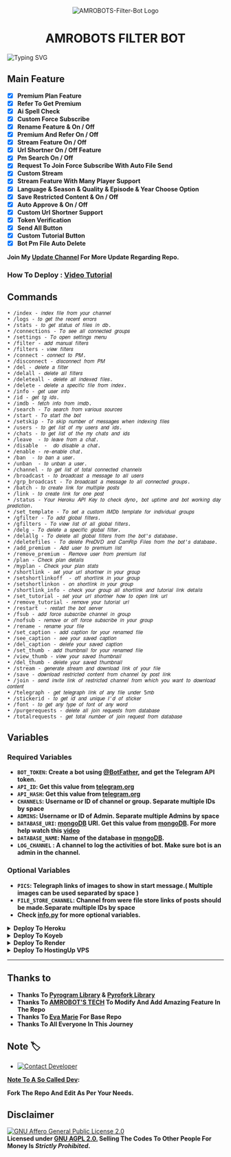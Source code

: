 <p align="center">
  <img src="https://telegra.ph/file/fca1996697ea6657b68ea.png" alt="AMROBOTS-Filter-Bot Logo">
</p>
<h1 align="center">
  AMROBOTS FILTER BOT
</h1>

![Typing SVG](https://readme-typing-svg.herokuapp.com/?lines=Welcome+To+AMROBOTS+Filter+Bot!)
</p>

## Main Feature 
<b>
  
- [x] Premium Plan Feature 
- [x] Refer To Get Premium
- [x] Ai Spell Check 
- [x] Custom Force Subscribe
- [x] Rename Feature & On / Off
- [x] Premium And Refer On / Off 
- [x] Stream Feature On / Off 
- [x] Url Shortner On / Off Feature 
- [x] Pm Search On / Off
- [x] Request To Join Force Subscribe With Auto File Send 
- [x] Custom Stream
- [x] Stream Feature With Many Player Support 
- [x] Language & Season & Quality & Episode & Year Choose Option
- [x] Save Restricted Content & On / Off
- [x] Auto Approve & On / Off
- [x] Custom Url Shortner Support
- [x] Token Verification 
- [x] Send All Button 
- [x] Custom Tutorial Button
- [x] Bot Pm File Auto Delete 

Join My <a href='https://telegram.dog/AmRobots_Bots'>Update Channel</a> For More Update Regarding Repo.</b>

### How To Deploy : [Video Tutorial](https://youtu.be/k_MzLzeDE68)

## Commands
```
• /index - 𝑖𝑛𝑑𝑒𝑥 𝑓𝑖𝑙𝑒 𝑓𝑟𝑜𝑚 𝑦𝑜𝑢𝑟 𝑐ℎ𝑎𝑛𝑛𝑒𝑙
• /logs - 𝑡𝑜 𝑔𝑒𝑡 𝑡ℎ𝑒 𝑟𝑒𝑐𝑒𝑛𝑡 𝑒𝑟𝑟𝑜𝑟𝑠
• /stats - 𝑡𝑜 𝑔𝑒𝑡 𝑠𝑡𝑎𝑡𝑢𝑠 𝑜𝑓 𝑓𝑖𝑙𝑒𝑠 𝑖𝑛 𝑑𝑏.
• /connections - 𝑇𝑜 𝑠𝑒𝑒 𝑎𝑙𝑙 𝑐𝑜𝑛𝑛𝑒𝑐𝑡𝑒𝑑 𝑔𝑟𝑜𝑢𝑝𝑠
• /settings - 𝑇𝑜 𝑜𝑝𝑒𝑛 𝑠𝑒𝑡𝑡𝑖𝑛𝑔𝑠 𝑚𝑒𝑛𝑢
• /filter - 𝑎𝑑𝑑 𝑚𝑎𝑛𝑢𝑎𝑙 𝑓𝑖𝑙𝑡𝑒𝑟𝑠
• /filters - 𝑣𝑖𝑒𝑤 𝑓𝑖𝑙𝑡𝑒𝑟𝑠
• /connect - 𝑐𝑜𝑛𝑛𝑒𝑐𝑡 𝑡𝑜 𝑃𝑀.
• /disconnect - 𝑑𝑖𝑠𝑐𝑜𝑛𝑛𝑒𝑐𝑡 𝑓𝑟𝑜𝑚 𝑃𝑀
• /del - 𝑑𝑒𝑙𝑒𝑡𝑒 𝑎 𝑓𝑖𝑙𝑡𝑒𝑟
• /delall - 𝑑𝑒𝑙𝑒𝑡𝑒 𝑎𝑙𝑙 𝑓𝑖𝑙𝑡𝑒𝑟𝑠
• /deleteall - 𝑑𝑒𝑙𝑒𝑡𝑒 𝑎𝑙𝑙 𝑖𝑛𝑑𝑒𝑥𝑒𝑑 𝑓𝑖𝑙𝑒𝑠.
• /delete - 𝑑𝑒𝑙𝑒𝑡𝑒 𝑎 𝑠𝑝𝑒𝑐𝑖𝑓𝑖𝑐 𝑓𝑖𝑙𝑒 𝑓𝑟𝑜𝑚 𝑖𝑛𝑑𝑒𝑥.
• /info - 𝑔𝑒𝑡 𝑢𝑠𝑒𝑟 𝑖𝑛𝑓𝑜
• /id - 𝑔𝑒𝑡 𝑡𝑔 𝑖𝑑𝑠.
• /imdb - 𝑓𝑒𝑡𝑐ℎ 𝑖𝑛𝑓𝑜 𝑓𝑟𝑜𝑚 𝑖𝑚𝑑𝑏.
• /search - 𝑇𝑜 𝑠𝑒𝑎𝑟𝑐ℎ 𝑓𝑟𝑜𝑚 𝑣𝑎𝑟𝑖𝑜𝑢𝑠 𝑠𝑜𝑢𝑟𝑐𝑒𝑠
• /start - 𝑇𝑜 𝑠𝑡𝑎𝑟𝑡 𝑡ℎ𝑒 𝑏𝑜𝑡
• /setskip - 𝑇𝑜 𝑠𝑘𝑖𝑝 𝑛𝑢𝑚𝑏𝑒𝑟 𝑜𝑓 𝑚𝑒𝑠𝑠𝑎𝑔𝑒𝑠 𝑤ℎ𝑒𝑛 𝑖𝑛𝑑𝑒𝑥𝑖𝑛𝑔 𝑓𝑖𝑙𝑒𝑠
• /users - 𝑡𝑜 𝑔𝑒𝑡 𝑙𝑖𝑠𝑡 𝑜𝑓 𝑚𝑦 𝑢𝑠𝑒𝑟𝑠 𝑎𝑛𝑑 𝑖𝑑𝑠.
• /chats - 𝑡𝑜 𝑔𝑒𝑡 𝑙𝑖𝑠𝑡 𝑜𝑓 𝑡ℎ𝑒 𝑚𝑦 𝑐ℎ𝑎𝑡𝑠 𝑎𝑛𝑑 𝑖𝑑𝑠 
• /leave  - 𝑡𝑜 𝑙𝑒𝑎𝑣𝑒 𝑓𝑟𝑜𝑚 𝑎 𝑐ℎ𝑎𝑡.
• /disable  -  𝑑𝑜 𝑑𝑖𝑠𝑎𝑏𝑙𝑒 𝑎 𝑐ℎ𝑎𝑡.
• /enable - 𝑟𝑒-𝑒𝑛𝑎𝑏𝑙𝑒 𝑐ℎ𝑎𝑡.
• /ban  - 𝑡𝑜 𝑏𝑎𝑛 𝑎 𝑢𝑠𝑒𝑟.
• /unban  - 𝑡𝑜 𝑢𝑛𝑏𝑎𝑛 𝑎 𝑢𝑠𝑒𝑟.
• /channel - 𝑡𝑜 𝑔𝑒𝑡 𝑙𝑖𝑠𝑡 𝑜𝑓 𝑡𝑜𝑡𝑎𝑙 𝑐𝑜𝑛𝑛𝑒𝑐𝑡𝑒𝑑 𝑐ℎ𝑎𝑛𝑛𝑒𝑙𝑠
• /broadcast - 𝑡𝑜 𝑏𝑟𝑜𝑎𝑑𝑐𝑎𝑠𝑡 𝑎 𝑚𝑒𝑠𝑠𝑎𝑔𝑒 𝑡𝑜 𝑎𝑙𝑙 𝑢𝑠𝑒𝑟𝑠
• /grp_broadcast - 𝑇𝑜 𝑏𝑟𝑜𝑎𝑑𝑐𝑎𝑠𝑡 𝑎 𝑚𝑒𝑠𝑠𝑎𝑔𝑒 𝑡𝑜 𝑎𝑙𝑙 𝑐𝑜𝑛𝑛𝑒𝑐𝑡𝑒𝑑 𝑔𝑟𝑜𝑢𝑝𝑠.
• /batch - 𝑡𝑜 𝑐𝑟𝑒𝑎𝑡𝑒 𝑙𝑖𝑛𝑘 𝑓𝑜𝑟 𝑚𝑢𝑙𝑡𝑖𝑝𝑙𝑒 𝑝𝑜𝑠𝑡𝑠
• /link - 𝑡𝑜 𝑐𝑟𝑒𝑎𝑡𝑒 𝑙𝑖𝑛𝑘 𝑓𝑜𝑟 𝑜𝑛𝑒 𝑝𝑜𝑠𝑡
• /status - 𝑌𝑜𝑢𝑟 𝐻𝑒𝑟𝑜𝑘𝑢 𝐴𝑃𝐼 𝐾𝑒𝑦 𝑡𝑜 𝑐ℎ𝑒𝑐𝑘 𝑑𝑦𝑛𝑜, 𝑏𝑜𝑡 𝑢𝑝𝑡𝑖𝑚𝑒 𝑎𝑛𝑑 𝑏𝑜𝑡 𝑤𝑜𝑟𝑘𝑖𝑛𝑔 𝑑𝑎𝑦 𝑝𝑟𝑒𝑑𝑖𝑐𝑡𝑖𝑜𝑛.
• /set_template - 𝑇𝑜 𝑠𝑒𝑡 𝑎 𝑐𝑢𝑠𝑡𝑜𝑚 𝐼𝑀𝐷𝑏 𝑡𝑒𝑚𝑝𝑙𝑎𝑡𝑒 𝑓𝑜𝑟 𝑖𝑛𝑑𝑖𝑣𝑖𝑑𝑢𝑎𝑙 𝑔𝑟𝑜𝑢𝑝𝑠
• /gfilter - 𝑇𝑜 𝑎𝑑𝑑 𝑔𝑙𝑜𝑏𝑎𝑙 𝑓𝑖𝑙𝑡𝑒𝑟𝑠.
• /gfilters - 𝑇𝑜 𝑣𝑖𝑒𝑤 𝑙𝑖𝑠𝑡 𝑜𝑓 𝑎𝑙𝑙 𝑔𝑙𝑜𝑏𝑎𝑙 𝑓𝑖𝑙𝑡𝑒𝑟𝑠.
• /delg - 𝑇𝑜 𝑑𝑒𝑙𝑒𝑡𝑒 𝑎 𝑠𝑝𝑒𝑐𝑖𝑓𝑖𝑐 𝑔𝑙𝑜𝑏𝑎𝑙 𝑓𝑖𝑙𝑡𝑒𝑟.
• /delallg - 𝑇𝑜 𝑑𝑒𝑙𝑒𝑡𝑒 𝑎𝑙𝑙 𝑔𝑙𝑜𝑏𝑎𝑙 𝑓𝑖𝑙𝑡𝑒𝑟𝑠 𝑓𝑟𝑜𝑚 𝑡ℎ𝑒 𝑏𝑜𝑡'𝑠 𝑑𝑎𝑡𝑎𝑏𝑎𝑠𝑒.
• /deletefiles - 𝑇𝑜 𝑑𝑒𝑙𝑒𝑡𝑒 𝑃𝑟𝑒𝐷𝑉𝐷 𝑎𝑛𝑑 𝐶𝑎𝑚𝑅𝑖𝑝 𝐹𝑖𝑙𝑒𝑠 𝑓𝑟𝑜𝑚 𝑡ℎ𝑒 𝑏𝑜𝑡'𝑠 𝑑𝑎𝑡𝑎𝑏𝑎𝑠𝑒.
• /add_premium - 𝐴𝑑𝑑 𝑢𝑠𝑒𝑟 𝑡𝑜 𝑝𝑟𝑒𝑚𝑖𝑢𝑚 𝑙𝑖𝑠𝑡
• /remove_premium - 𝑅𝑒𝑚𝑜𝑣𝑒 𝑢𝑠𝑒𝑟 𝑓𝑟𝑜𝑚 𝑝𝑟𝑒𝑚𝑖𝑢𝑚 𝑙𝑖𝑠𝑡
• /plan - 𝐶ℎ𝑒𝑐𝑘 𝑝𝑙𝑎𝑛 𝑑𝑒𝑡𝑎𝑖𝑙𝑠
• /myplan - 𝐶ℎ𝑒𝑐𝑘 𝑦𝑜𝑢𝑟 𝑝𝑙𝑎𝑛 𝑠𝑡𝑎𝑡𝑠
• /shortlink - 𝑠𝑒𝑡 𝑦𝑜𝑢𝑟 𝑢𝑟𝑙 𝑠ℎ𝑜𝑟𝑡𝑛𝑒𝑟 𝑖𝑛 𝑦𝑜𝑢𝑟 𝑔𝑟𝑜𝑢𝑝
• /setshortlinkoff  - 𝑜𝑓𝑓 𝑠ℎ𝑜𝑟𝑡𝑙𝑖𝑛𝑘 𝑖𝑛 𝑦𝑜𝑢𝑟 𝑔𝑟𝑜𝑢𝑝
• /setshortlinkon - 𝑜𝑛 𝑠ℎ𝑜𝑟𝑡𝑙𝑖𝑛𝑘 𝑖𝑛 𝑦𝑜𝑢𝑟 𝑔𝑟𝑜𝑢𝑝
• /shortlink_info - 𝑐ℎ𝑒𝑐𝑘 𝑦𝑜𝑢𝑟 𝑔𝑟𝑜𝑢𝑝 𝑎𝑙𝑙 𝑠ℎ𝑜𝑟𝑡𝑙𝑖𝑛𝑘 𝑎𝑛𝑑 𝑡𝑢𝑡𝑜𝑟𝑖𝑎𝑙 𝑙𝑖𝑛𝑘 𝑑𝑒𝑡𝑎𝑖𝑙𝑠
• /set_tutorial - 𝑠𝑒𝑡 𝑦𝑜𝑢𝑟 𝑢𝑟𝑙 𝑠ℎ𝑜𝑟𝑡𝑛𝑒𝑟 ℎ𝑜𝑤 𝑡𝑜 𝑜𝑝𝑒𝑛 𝑙𝑖𝑛𝑘 𝑢𝑟𝑙
• /remove_tutorial - 𝑟𝑒𝑚𝑜𝑣𝑒 𝑦𝑜𝑢𝑟 𝑡𝑢𝑡𝑜𝑟𝑖𝑎𝑙 𝑢𝑟𝑙
• /restart  - 𝑟𝑒𝑠𝑡𝑎𝑟𝑡 𝑡ℎ𝑒 𝑏𝑜𝑡 𝑠𝑒𝑟𝑣𝑒𝑟
• /fsub - 𝑎𝑑𝑑 𝑓𝑜𝑟𝑐𝑒 𝑠𝑢𝑏𝑠𝑐𝑟𝑖𝑏𝑒 𝑐ℎ𝑎𝑛𝑛𝑒𝑙 𝑖𝑛 𝑔𝑟𝑜𝑢𝑝
• /nofsub - 𝑟𝑒𝑚𝑜𝑣𝑒 𝑜𝑟 𝑜𝑓𝑓 𝑓𝑜𝑟𝑐𝑒 𝑠𝑢𝑏𝑠𝑐𝑟𝑖𝑏𝑒 𝑖𝑛 𝑦𝑜𝑢𝑟 𝑔𝑟𝑜𝑢𝑝
• /rename - 𝑟𝑒𝑛𝑎𝑚𝑒 𝑦𝑜𝑢𝑟 𝑓𝑖𝑙𝑒
• /set_caption - 𝑎𝑑𝑑 𝑐𝑎𝑝𝑡𝑖𝑜𝑛 𝑓𝑜𝑟 𝑦𝑜𝑢𝑟 𝑟𝑒𝑛𝑎𝑚𝑒𝑑 𝑓𝑖𝑙𝑒
• /see_caption - 𝑠𝑒𝑒 𝑦𝑜𝑢𝑟 𝑠𝑎𝑣𝑒𝑑 𝑐𝑎𝑝𝑡𝑖𝑜𝑛
• /del_caption - 𝑑𝑒𝑙𝑒𝑡𝑒 𝑦𝑜𝑢𝑟 𝑠𝑎𝑣𝑒𝑑 𝑐𝑎𝑝𝑡𝑖𝑜𝑛
• /set_thumb - 𝑎𝑑𝑑 𝑡ℎ𝑢𝑚𝑏𝑛𝑎𝑖𝑙 𝑓𝑜𝑟 𝑦𝑜𝑢𝑟 𝑟𝑒𝑛𝑎𝑚𝑒𝑑 𝑓𝑖𝑙𝑒
• /view_thumb - 𝑣𝑖𝑒𝑤 𝑦𝑜𝑢𝑟 𝑠𝑎𝑣𝑒𝑑 𝑡ℎ𝑢𝑚𝑏𝑛𝑎𝑖𝑙
• /del_thumb - 𝑑𝑒𝑙𝑒𝑡𝑒 𝑦𝑜𝑢𝑟 𝑠𝑎𝑣𝑒𝑑 𝑡ℎ𝑢𝑚𝑏𝑛𝑎𝑖𝑙
• /stream - 𝑔𝑒𝑛𝑒𝑟𝑎𝑡𝑒 𝑠𝑡𝑟𝑒𝑎𝑚 𝑎𝑛𝑑 𝑑𝑜𝑤𝑛𝑙𝑜𝑎𝑑 𝑙𝑖𝑛𝑘 𝑜𝑓 𝑦𝑜𝑢𝑟 𝑓𝑖𝑙𝑒
• /save - 𝑑𝑜𝑤𝑛𝑙𝑜𝑎𝑑 𝑟𝑒𝑠𝑡𝑟𝑖𝑐𝑡𝑒𝑑 𝑐𝑜𝑛𝑡𝑒𝑛𝑡 𝑓𝑟𝑜𝑚 𝑐ℎ𝑎𝑛𝑛𝑒𝑙 𝑏𝑦 𝑝𝑜𝑠𝑡 𝑙𝑖𝑛𝑘
• /join - 𝑠𝑒𝑛𝑑 𝑖𝑛𝑣𝑖𝑡𝑒 𝑙𝑖𝑛𝑘 𝑜𝑓 𝑟𝑒𝑠𝑡𝑟𝑖𝑐𝑡𝑒𝑑 𝑐ℎ𝑎𝑛𝑛𝑒𝑙 𝑓𝑟𝑜𝑚 𝑤ℎ𝑖𝑐ℎ 𝑦𝑜𝑢 𝑤𝑎𝑛𝑡 𝑡𝑜 𝑑𝑜𝑤𝑛𝑙𝑜𝑎𝑑 𝑐𝑜𝑛𝑡𝑒𝑛𝑡
• /telegraph - 𝑔𝑒𝑡 𝑡𝑒𝑙𝑒𝑔𝑟𝑎𝑝ℎ 𝑙𝑖𝑛𝑘 𝑜𝑓 𝑎𝑛𝑦 𝑓𝑖𝑙𝑒 𝑢𝑛𝑑𝑒𝑟 5𝑚𝑏
• /stickerid - 𝑡𝑜 𝑔𝑒𝑡 𝑖𝑑 𝑎𝑛𝑑 𝑢𝑛𝑖𝑞𝑢𝑒 𝐼'𝑑 𝑜𝑓 𝑠𝑡𝑖𝑐𝑘𝑒𝑟
• /font - 𝑡𝑜 𝑔𝑒𝑡 𝑎𝑛𝑦 𝑡𝑦𝑝𝑒 𝑜𝑓 𝑓𝑜𝑛𝑡 𝑜𝑓 𝑎𝑛𝑦 𝑤𝑜𝑟𝑑
• /purgerequests - 𝑑𝑒𝑙𝑒𝑡𝑒 𝑎𝑙𝑙 𝑗𝑜𝑖𝑛 𝑟𝑒𝑞𝑢𝑒𝑠𝑡𝑠 𝑓𝑟𝑜𝑚 𝑑𝑎𝑡𝑎𝑏𝑎𝑠𝑒
• /totalrequests - 𝑔𝑒𝑡 𝑡𝑜𝑡𝑎𝑙 𝑛𝑢𝑚𝑏𝑒𝑟 𝑜𝑓 𝑗𝑜𝑖𝑛 𝑟𝑒𝑞𝑢𝑒𝑠𝑡 𝑓𝑟𝑜𝑚 𝑑𝑎𝑡𝑎𝑏𝑎𝑠𝑒
```

## Variables

### Required Variables
* <b>`BOT_TOKEN`: Create a bot using [@BotFather](https://telegram.dog/BotFather), and get the Telegram API token.
* `API_ID`: Get this value from [telegram.org](https://my.telegram.org/apps)
* `API_HASH`: Get this value from [telegram.org](https://my.telegram.org/apps)
* `CHANNELS`: Username or ID of channel or group. Separate multiple IDs by space
* `ADMINS`: Username or ID of Admin. Separate multiple Admins by space
* `DATABASE_URI`: [mongoDB](https://www.mongodb.com) URI. Get this value from [mongoDB](https://www.mongodb.com). For more help watch this [video](https://youtu.be/h9QjSSmk5tw)
* `DATABASE_NAME`: Name of the database in [mongoDB](https://www.mongodb.com).
* `LOG_CHANNEL` : A channel to log the activities of bot. Make sure bot is an admin in the channel.</b>

### Optional Variables
* <b>`PICS`: Telegraph links of images to show in start message.( Multiple images can be used separated by space )
* `FILE_STORE_CHANNEL`: Channel from were file store links of posts should be made.Separate multiple IDs by space
* Check [info.py](https://github.com/AM-ROBOTS/AMROBOTS-Filter-Bot/blob/AmRobotsTech/info.py) for more optional variables.</b>


<details><summary><b>Deploy To Heroku</b></summary>
<p>
<br>
<a href="https://heroku.com/deploy?template=https://github.com/AM-ROBOTS/AMROBOTS-Filter-Bot">
  <img src="https://www.herokucdn.com/deploy/button.svg" alt="Deploy To Heroku">
</a>
</p>
</details>

<details><summary><b>Deploy To Koyeb</b></summary>
<br>
<b>The fastest way to deploy the application is to click the Deploy to Koyeb button below.</b>
<br>
<br>

[![Deploy to Koyeb](https://www.koyeb.com/static/images/deploy/button.svg)](https://app.koyeb.com/deploy?type=git&repository=github.com/AM-ROBOTS/AMROBOTS-Filter-Bot&branch=AmRobotsTech&name=AMROBOTS-Filter-Bot)
</details>

<details><summary><b>Deploy To Render</b></summary>
<br>
<b>
Use these commands:
<br>
<br>
• Build Command: <code>pip3 install -U -r requirements.txt</code>
<br>
<br>
• Start Command: <code>python3 bot.py</code>
<br>
<br>
Go to https://uptimerobot.com/ and add a monitor to keep your bot alive.
<br>
<br>
Use these settings when adding a monitor:</b>
<br>
<br>
<img src="https://telegra.ph/file/a79a156e44f43c9833b50.jpg" alt="render template">
<br>
<br>
<b>Click on the below button to deploy directly to render ↓</b>
<br>
<br>
<a href="https://render.com/deploy?repo=https://github.com/AM-ROBOTS/AMROBOTS-Filter-Bot/tree/AmRobotsTech">
<img src="https://render.com/images/deploy-to-render-button.svg" alt="Deploy to Render">
</a>
</details>

<details><summary><b>Deploy To HostingUp VPS</summary>

`Check Article - https://hpanel.hostingup.in/knowledgebase/120/How-To-Host-Filter-Bot-.html`

Run This Bot Then Edit info.py with variables as given below then run bot 24/7 

`hbot https://github.com/AM-ROBOTS/HOSTINGUP-AMROBOTS-FILTER-BOT`

FOR CLOSE THIS BOT

`hcloseb HOSTINGUP-AMROBOTS-FILTER-BOT_bot`

<br>
<br>
<a href="https://hpanel.hostingup.in/store/telegram-filter-bot-hosting/tg-filter-bot-starter">
<img src="https://hostingup.in/logo-white.svg" alt="Deploy to HostingUp">
</a>
</b>
</details>

<hr>


## Thanks to 
 - <b>Thanks To [Pyrogram Library](https://github.com/pyrogram/pyrogram) & [Pyrofork Library](https://github.com/Mayuri-Chan/pyrofork)
 - Thanks To [AMROBOT'S TECH](https://youtube.com/@AmRobotsTech) To Modify And Add Amazing Feature In The Repo
 - Thanks To [Eva Marie](https://t.me/TeamEvamaria) For Base Repo
 - Thanks To All Everyone In This Journey</b>

## Note 🏷️
 
* [![Contact Developer](https://img.shields.io/static/v1?label=Contact+Developer&message=On+Telegram&color=critical)](https://telegram.me/Am_Robots)

<b>[Note To A So Called Dev](https://telegram.dog/AmRobots_Bots): 

Fork The Repo And Edit As Per Your Needs.</b>

## Disclaimer
[![GNU Affero General Public License 2.0](https://www.gnu.org/graphics/agplv3-155x51.png)](https://www.gnu.org/licenses/agpl-3.0.en.html#header)    
<b>Licensed under [GNU AGPL 2.0.](https://github.com/AM-ROBOTS/AMROBOTS-Filter-Bot/blob/AmRobotsTech/LICENSE)
Selling The Codes To Other People For Money Is *Strictly Prohibited*.</b>

</pre>
</p>
</details>
